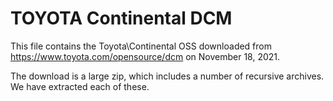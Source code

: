 # TOYOTA Continental DCM

This file contains the Toyota\Continental OSS downloaded from
https://www.toyota.com/opensource/dcm on November 18, 2021.

The download is a large zip, which includes a number of 
recursive archives.  We have extracted each of these.

